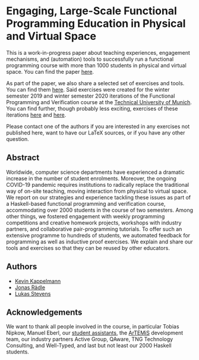 # Engaging, Large-Scale Functional Programming Education in Physical and Virtual Space

This is a work-in-progress paper about teaching experiences,
engagement mechanisms,
and (automation) tools to successfully run a
functional programming
course with more than 1000 students
in physical and virtual space.
You can find the paper [here](https://github.com/kappelmann/engaging-large-scale-functional-programming/blob/pdfs/engaging_fp_education.pdf).

As part of the paper, we also share a selected set of exercises and tools.
You can find them [here](resources).
Said exercises were created for the winter semester 2019 and winter semester 2020
iterations of the Functional Programming and Verification course
at the [Technical University of Munich](https://www.tum.de/en/).
You can find further, though probably less exciting, exercises
of these iterations [here](https://www21.in.tum.de/teaching/fpv/WS20/exercises.html)
and [here](https://www21.in.tum.de/teaching/fpv/WS19/assets/).

Please contact one of the authors if you are interested in
any exercises not published here,
want to have our LaTeX sources,
or if you have any other question.

## Abstract

Worldwide, computer science departments have experienced a dramatic increase in the number of student enrolments.
Moreover, the ongoing COVID-19 pandemic requires institutions to radically replace the traditional way of on-site teaching,
moving interaction from physical to virtual space.
We report on our strategies and experience tackling these issues
as part of a Haskell-based functional programming and verification course,
accommodating over 2000 students in the course of two semesters.
Among other things,
we fostered engagement with weekly programming competitions
and creative homework projects,
workshops with industry partners,
and collaborative pair-programming tutorials.
To offer such an extensive programme to hundreds of students,
we automated feedback for programming as well as
inductive proof exercises.
We explain and share our tools and exercises so that they can be reused by other educators.

## Authors

- [Kevin Kappelmann](https://www21.in.tum.de/team/kappelmk/index.html)
- [Jonas Rädle](https://home.in.tum.de/~raedle/)
- [Lukas Stevens](https://www21.in.tum.de/team/stevensl/index.html)

## Acknowledgements

We want to thank all people involved in the course,
in particular Tobias Nipkow,
Manuel Eberl,
our [student assistants](student_assistants.md),
the [ArTEMiS](https://github.com/ls1intum/Artemis/) development team,
our industry partners
Active Group,
QAware,
TNG Technology Consulting,
and Well-Typed,
and last but not least our 2000 Haskell students.

